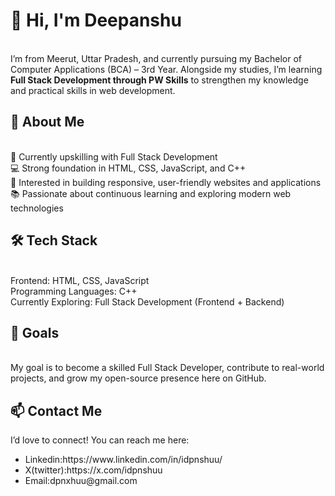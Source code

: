 <h1>👋 Hi, I'm Deepanshu</h1>
<br>
I’m from Meerut, Uttar Pradesh, and currently pursuing my Bachelor of Computer Applications (BCA) – 3rd Year.
Alongside my studies, I’m learning <strong>Full Stack Development through PW Skills</strong> to strengthen my knowledge and practical skills in web development.
<br>
<h2>🚀 About Me</h2>
<br>
🌱 Currently upskilling with Full Stack Development
<br>
💻 Strong foundation in HTML, CSS, JavaScript, and C++
<br>
🎯 Interested in building responsive, user-friendly websites and applications
<br>
📚 Passionate about continuous learning and exploring modern web technologies
<br>
<h2>🛠️ Tech Stack</h2>
<br>
Frontend: HTML, CSS, JavaScript
<br>
Programming Languages: C++
<br>
Currently Exploring: Full Stack Development (Frontend + Backend)
<br>
<h2>📌 Goals</h2>
<br>
My goal is to become a skilled Full Stack Developer, contribute to real-world projects, and grow my open-source presence here on GitHub.
<h2>📫 Contact Me</h2>

I’d love to connect! You can reach me here:
<ul>
  <li>Linkedin:https://www.linkedin.com/in/idpnshuu/</li>
  <li>X(twitter):https://x.com/idpnshuu</li>
  <li>Email:dpnxhuu@gmail.com</li>
</ul>

